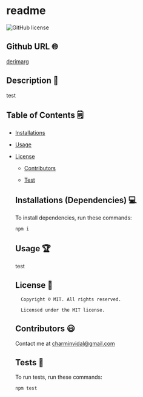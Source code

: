 
  # readme
  ![GitHub license](https://img.shields.io/badge/license-MIT-yellowgreen.svg)
  
  ## Github URL 🌐

  [derimarg](https://github.com/derimarg/)
  
  ## Description 📝
  
  test
  
  
  ## Table of Contents 🗒
  
  * [Installations](#dependencies)
  
  * [Usage](#usage)
  
  
* [License](#license)

  
  * [Contributors](#contributors)
  
  * [Test](#test)
  
  
  ## Installations (Dependencies) 💻
  
  To install dependencies, run these commands:
  
  ```
  npm i
  ```
  
  
  ## Usage 🏆
  
  test
  
  ## License 📛
        Copyright © MIT. All rights reserved. 
        
        Licensed under the MIT license.
  
  
  ## Contributors 😃
  
  
  
  Contact me at charminvidal@gmail.com
  
  
  ## Tests 🧪
  
  To run tests, run these commands:
  
  ```
  npm test
  ```
  
  